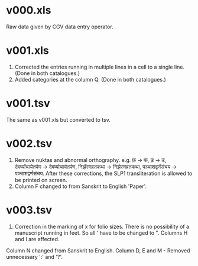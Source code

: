 # v000.xls

Raw data given by CGV data entry operator.

# v001.xls

1. Corrected the entries running in multiple lines in a cell to a single line. (Done in both catalogues.)
2. Added categories at the column Q. (Done in both catalogues.)

# v001.tsv

The same as v001.xls but converted to tsv.

# v002.tsv

1. Remove nuktas and abnormal orthography. e.g. फ़ -> फ, ड़ -> ड, देवष्यॉचार्यतर्पण -> देवर्ष्याचार्यतर्पण, निझॅरणव्रतकथा -> निर्झरणव्रतकथा,  पञ्चाशद्वणॅसंचय -> पञ्चाशद्वर्णसंचय.
After these corrections, the SLP1 transliteration is allowed to be printed on screen.
2. Column F changed to from Sanskrit to English 'Paper'.

# v003.tsv

1. Correction in the marking of x for folio sizes. There is no possibility of a manuscript running in feet. So all ' have to be changed to ". Columns H and I are affected.


Column N changed from Sanskrit to English.
Column D, E and M - Removed unnecessary ':' and '?'.